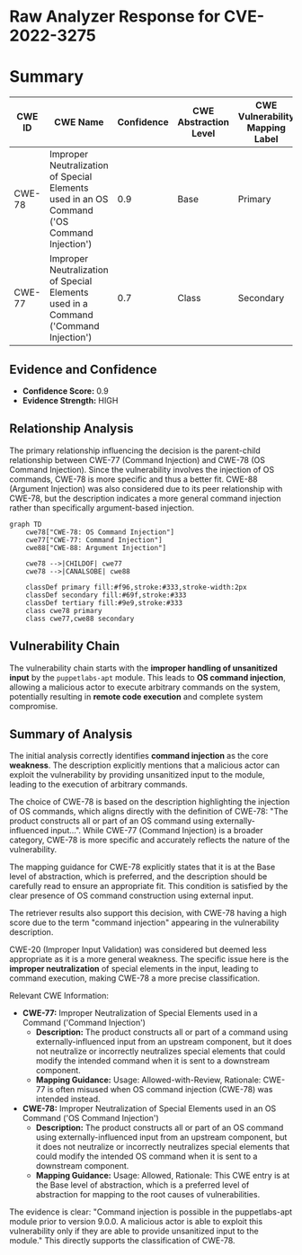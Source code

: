 # Raw Analyzer Response for CVE-2022-3275

# Summary
| CWE ID | CWE Name | Confidence | CWE Abstraction Level | CWE Vulnerability Mapping Label | CWE-Vulnerability Mapping Notes |
|---|---|---|---|---|---|
| CWE-78 | Improper Neutralization of Special Elements used in an OS Command ('OS Command Injection') | 0.9 | Base | Primary | Allowed |
| CWE-77 | Improper Neutralization of Special Elements used in a Command ('Command Injection') | 0.7 | Class | Secondary | Allowed-with-Review |

## Evidence and Confidence

*   **Confidence Score:** 0.9
*   **Evidence Strength:** HIGH

## Relationship Analysis
The primary relationship influencing the decision is the parent-child relationship between CWE-77 (Command Injection) and CWE-78 (OS Command Injection). Since the vulnerability involves the injection of OS commands, CWE-78 is more specific and thus a better fit. CWE-88 (Argument Injection) was also considered due to its peer relationship with CWE-78, but the description indicates a more general command injection rather than specifically argument-based injection.

```mermaid
graph TD
    cwe78["CWE-78: OS Command Injection"]
    cwe77["CWE-77: Command Injection"]
    cwe88["CWE-88: Argument Injection"]
    
    cwe78 -->|CHILDOF| cwe77
    cwe78 -->|CANALSOBE| cwe88
    
    classDef primary fill:#f96,stroke:#333,stroke-width:2px
    classDef secondary fill:#69f,stroke:#333
    classDef tertiary fill:#9e9,stroke:#333
    class cwe78 primary
    class cwe77,cwe88 secondary
```

## Vulnerability Chain
The vulnerability chain starts with the **improper handling of unsanitized input** by the `puppetlabs-apt` module. This leads to **OS command injection**, allowing a malicious actor to execute arbitrary commands on the system, potentially resulting in **remote code execution** and complete system compromise.

## Summary of Analysis
The initial analysis correctly identifies **command injection** as the core **weakness**. The description explicitly mentions that a malicious actor can exploit the vulnerability by providing unsanitized input to the module, leading to the execution of arbitrary commands.

The choice of CWE-78 is based on the description highlighting the injection of OS commands, which aligns directly with the definition of CWE-78: "The product constructs all or part of an OS command using externally-influenced input...". While CWE-77 (Command Injection) is a broader category, CWE-78 is more specific and accurately reflects the nature of the vulnerability.

The mapping guidance for CWE-78 explicitly states that it is at the Base level of abstraction, which is preferred, and the description should be carefully read to ensure an appropriate fit. This condition is satisfied by the clear presence of OS command construction using external input.

The retriever results also support this decision, with CWE-78 having a high score due to the term "command injection" appearing in the vulnerability description.

CWE-20 (Improper Input Validation) was considered but deemed less appropriate as it is a more general weakness. The specific issue here is the **improper neutralization** of special elements in the input, leading to command execution, making CWE-78 a more precise classification.

Relevant CWE Information:
*   **CWE-77:** Improper Neutralization of Special Elements used in a Command ('Command Injection')
    *   **Description:** The product constructs all or part of a command using externally-influenced input from an upstream component, but it does not neutralize or incorrectly neutralizes special elements that could modify the intended command when it is sent to a downstream component.
    *   **Mapping Guidance:** Usage: Allowed-with-Review, Rationale: CWE-77 is often misused when OS command injection (CWE-78) was intended instead.
*   **CWE-78:** Improper Neutralization of Special Elements used in an OS Command ('OS Command Injection')
    *   **Description:** The product constructs all or part of an OS command using externally-influenced input from an upstream component, but it does not neutralize or incorrectly neutralizes special elements that could modify the intended OS command when it is sent to a downstream component.
    *   **Mapping Guidance:** Usage: Allowed, Rationale: This CWE entry is at the Base level of abstraction, which is a preferred level of abstraction for mapping to the root causes of vulnerabilities.

The evidence is clear: "Command injection is possible in the puppetlabs-apt module prior to version 9.0.0. A malicious actor is able to exploit this vulnerability only if they are able to provide unsanitized input to the module." This directly supports the classification of CWE-78.